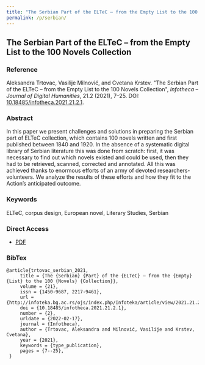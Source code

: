 ```yaml
---
title: "The Serbian Part of the ELTeC – from the Empty List to the 100 Novels Collection"
permalink: /p/serbian/
---
```


<meta name="citation_title" content="The Serbian Part of the ELTeC – from the Empty List to the 100 Novels Collection">
<meta name="citation_author" content="Aleksandra Trtovac">
<meta name="citation_author" content="Vasilije Milnović">
<meta name="citation_author" content="Cvetana Krstev">
<meta name="citation_publication_date" content="2021">
<meta name="citation_journal_title" content="Infotheca – Journal of Digital Humanities">
<meta name="citation_issue" content="21.1">


## The Serbian Part of the ELTeC – from the Empty List to the 100 Novels Collection

### Reference

Aleksandra Trtovac, Vasilije Milnović, and Cvetana Krstev. "The Serbian Part of the ELTeC – from the Empty List to the 100 Novels Collection", _Infotheca – Journal of Digital Humanities_, 21.2 (2021), 7–25. DOI: [10.18485/infotheca.2021.21.2.1](https://doi.org/10.18485/infotheca.2021.21.2.1).

### Abstract

In this paper we present challenges and solutions in preparing the Serbian part of ELTeC collection, which contains 100 novels written and first published between 1840 and 1920. In the absence of a systematic digital library of Serbian literature this was done from scratch: first, it was necessary to find out which novels existed and could be used, then they had to be retrieved, scanned, corrected and annotated. All this was achieved thanks to enormous efforts of an army of devoted researchers-volunteers. We analyze the results of these efforts and how they fit to the Action’s anticipated outcome.

### Keywords

ELTeC, corpus design, European novel, Literary Studies, Serbian

### Direct Access

* [PDF](https://github.com/distantreading/compendium/blob/main/f/serbian.pdf)

### BibTex

```
@article{trtovac_serbian_2021,
     title = {The {Serbian} {Part} of the {ELTeC} – from the {Empty} {List} to the 100 {Novels} {Collection}},
     volume = {21},
     issn = {1450-9687, 2217-9461},
     url = {http://infoteka.bg.ac.rs/ojs/index.php/Infoteka/article/view/2021.21.2.1_en},
     doi = {10.18485/infotheca.2021.21.2.1},
     number = {2},
     urldate = {2022-02-17},
     journal = {Infotheca},
     author = {Trtovac, Aleksandra and Milnović, Vasilije and Krstev, Cvetana},
     year = {2021},
     keywords = {type_publication},
     pages = {7--25},
 }
```

<span class='Z3988' title='url_ver=Z39.88-2004&amp;ctx_ver=Z39.88-2004&amp;rfr_id=info%3Asid%2Fzotero.org%3A2&amp;rft_id=info%3Adoi%2F10.18485%2Finfotheca.2021.21.2.1&amp;rft_val_fmt=info%3Aofi%2Ffmt%3Akev%3Amtx%3Ajournal&amp;rft.genre=article&amp;rft.atitle=The%20Serbian%20Part%20of%20the%20ELTeC%20%E2%80%93%20from%20the%20Empty%20List%20to%20the%20100%20Novels%20Collection&amp;rft.jtitle=Infotheca&amp;rft.stitle=Infotheca&amp;rft.volume=21&amp;rft.issue=2&amp;rft.aufirst=Aleksandra&amp;rft.aulast=Trtovac&amp;rft.au=Aleksandra%20Trtovac&amp;rft.au=Vasilije%20Milnovi%C4%87&amp;rft.au=Cvetana%20Krstev&amp;rft.date=2021&amp;rft.pages=7-25&amp;rft.spage=7&amp;rft.epage=25&amp;rft.issn=1450-9687%2C%202217-9461'></span>